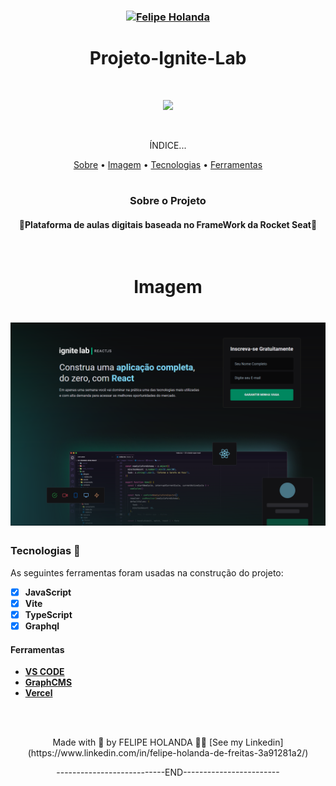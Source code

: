 <h3 align="center">
   <a href="https://www.linkedin.com/in/felipe-holanda-de-freitas-3a91281a2/">
      <img alt="Felipe Holanda" src="https://img.shields.io/badge/-Felipe Holanda-blue?style=flat&logo=Linkedin&logoColor=bluee" />
   </a>
</h3>


<h1 align="center">Projeto-Ignite-Lab</h1>

<br>

<p align="center">
<img src="http://img.shields.io/static/v1?label=STATUS&message=%20FINALIZADO&color=GREEN&style=for-the-badge"/>
</p>

<br>

<p align="center">ÍNDICE...</p>
<p align="center"><a href="#sobre-o-projeto">Sobre</a> • 
<a href="#Imagem">Imagem</a> • 
<a href="#Tecnologias-">Tecnologias</a> • 
<a href="#Ferramentas">Ferramentas</a></p>

<h1></h1>

<h3 align="center">Sobre o Projeto</h3>

<h4 align="center">🚀Plataforma de aulas digitais baseada no FrameWork da Rocket Seat🚀</h4>

<br>


<h1 align="center">Imagem</h1>
<h1 align="center">
   <img alt="Imagem Banner" title="Readme" src="./event-platform/src/img/Banner1.png"/>
</h1>

  ### Tecnologias 🚀

  As seguintes ferramentas foram usadas na construção do projeto:

  - [x] **JavaScript**
  - [x] **Vite**
  - [x] **TypeScript**
  - [x] **Graphql**

  #### Ferramentas

  - [**VS CODE**](https://code.visualstudio.com/)
  - [**GraphCMS**](https://app.graphcms.com/)
  - [**Vercel**](https://www.vercel.com/)


<br>
<br>
  <p align="center">Made with 💜 by FELIPE HOLANDA 👋🏻 [See my Linkedin](https://www.linkedin.com/in/felipe-holanda-de-freitas-3a91281a2/)</p>
   <p align="center">---------------------------END------------------------</p>

